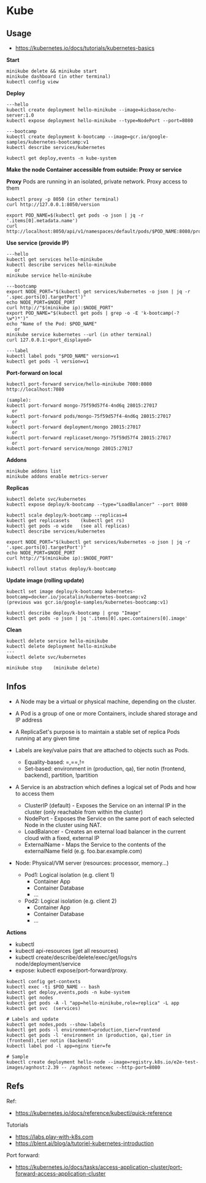 # Kube

## Usage

- https://kubernetes.io/docs/tutorials/kubernetes-basics

**Start**
```
minikube delete && minikube start
minikube dashboard (in other terminal) 
kubectl config view
```

**Deploy**
```
---hello
kubectl create deployment hello-minikube --image=kicbase/echo-server:1.0
kubectl expose deployment hello-minikube --type=NodePort --port=8080

---bootcamp
kubectl create deployment k-bootcamp --image=gcr.io/google-samples/kubernetes-bootcamp:v1
kubectl describe services/kubernetes

kubectl get deploy,events -n kube-system
```

**Make the node Container accessible from outside: Proxy or service**  

**Proxy**
Pods are running in an isolated, private network. Proxy access to them
```
kubectl proxy -p 8050 (in other terminal) 
curl http://127.0.0.1:8050/version

export POD_NAME=$(kubectl get pods -o json | jq -r '.items[0].metadata.name')
curl http://localhost:8050/api/v1/namespaces/default/pods/$POD_NAME:8080/proxy/
```

**Use service (provide IP)**
```
---hello
kubectl get services hello-minikube
kubectl describe services hello-minikube
   or
minikube service hello-minikube

---bootcamp
export NODE_PORT="$(kubectl get services/kubernetes -o json | jq -r '.spec.ports[0].targetPort')"
echo NODE_PORT=$NODE_PORT
curl http://"$(minikube ip):$NODE_PORT"
export POD_NAME="$(kubectl get pods | grep -o -E 'k-bootcamp(-?\w*)*')"
echo "Name of the Pod: $POD_NAME"
   or
minikube service kubernetes --url (in other terminal) 
curl 127.0.0.1:<port_displayed>

---label
kubectl label pods "$POD_NAME" version=v1
kubectl get pods -l version=v1
```

**Port-forward on local**
```
kubectl port-forward service/hello-minikube 7080:8080
http://localhost:7080

(sample):
kubectl port-forward mongo-75f59d57f4-4nd6q 28015:27017
  or
kubectl port-forward pods/mongo-75f59d57f4-4nd6q 28015:27017
  or
kubectl port-forward deployment/mongo 28015:27017
  or
kubectl port-forward replicaset/mongo-75f59d57f4 28015:27017
  or
kubectl port-forward service/mongo 28015:27017
```

**Addons**
```
minikube addons list
minikube addons enable metrics-server
```

**Replicas**
```
kubectl delete svc/kubernetes
kubectl expose deploy/k-bootcamp --type="LoadBalancer" --port 8080

kubectl scale deploy/k-bootcamp --replicas=4
kubectl get replicasets    (kubectl get rs)
kubectl get pods -o wide   (see all replicas)
kubectl describe services/kubernetes

export NODE_PORT="$(kubectl get services/kubernetes -o json | jq -r '.spec.ports[0].targetPort')"
echo NODE_PORT=$NODE_PORT
curl http://"$(minikube ip):$NODE_PORT"

kubectl rollout status deploy/k-bootcamp
```

**Update image (rolling update)**
```
kubectl set image deploy/k-bootcamp kubernetes-bootcamp=docker.io/jocatalin/kubernetes-bootcamp:v2
(previous was gcr.io/google-samples/kubernetes-bootcamp:v1)

kubectl describe deploy/k-bootcamp | grep "Image"
kubectl get pods -o json | jq '.items[0].spec.containers[0].image'
```

**Clean**
```
kubectl delete service hello-minikube
kubectl delete deployment hello-minikube 
---
kubectl delete svc/kubernetes

minikube stop    (minikube delete)
```

## Infos

- A Node may be a virtual or physical machine, depending on the cluster.
- A Pod is a group of one or more Containers, include shared storage and IP address
- A ReplicaSet's purpose is to maintain a stable set of replica Pods running at any given time

- Labels are key/value pairs that are attached to objects such as Pods.
    - Equality-based: =,==,!=
    - Set-based: environment in (production, qa), tier notin (frontend, backend), partition, !partition
- A Service is an abstraction which defines a logical set of Pods and how to access them
    - ClusterIP (default) - Exposes the Service on an internal IP in the cluster (only reachable from within the cluster)
    - NodePort - Exposes the Service on the same port of each selected Node in the cluster using NAT.
    - LoadBalancer - Creates an external load balancer in the current cloud with a fixed, external IP
    - ExternalName - Maps the Service to the contents of the externalName field (e.g. foo.bar.example.com)

- Node: Physical/VM server (resources: processor, memory...)
    - Pod1: Logical isolation (e.g. client 1)
        - Container App
        - Container Database
        - ...
    - Pod2: Logical isolation (e.g. client 2)
        - Container App
        - Container Database
        - ...

**Actions**

- kubectl <action> <resource>
- kubectl api-resources   (get all resources)
- kubectl create/describe/delete/exec/get/logs/rs node/deployment/service
- expose: kubectl expose/port-forward/proxy.

```
kubectl config get-contexts
kubectl exec -ti $POD_NAME -- bash
kubectl get deploy,events,pods -n kube-system
kubectl get nodes 
kubectl get pods -A -l "app=hello-minikube,role=replica" -L app
kubectl get svc  (services)

# Labels and update
kubectl get nodes,pods --show-labels
kubectl get pods -l environment=production,tier=frontend
kubectl get pods -l 'environment in (production, qa),tier in (frontend),tier notin (backend)'
kubectl label pod -l app=nginx tier=fe

# Sample
kubectl create deployment hello-node --image=registry.k8s.io/e2e-test-images/agnhost:2.39 -- /agnhost netexec --http-port=8080
```

**Refs** 
---
Ref:
- https://kubernetes.io/docs/reference/kubectl/quick-reference

Tutorials
- https://labs.play-with-k8s.com
- https://blent.ai/blog/a/tutoriel-kubernetes-introduction

Port forward:
- https://kubernetes.io/docs/tasks/access-application-cluster/port-forward-access-application-cluster